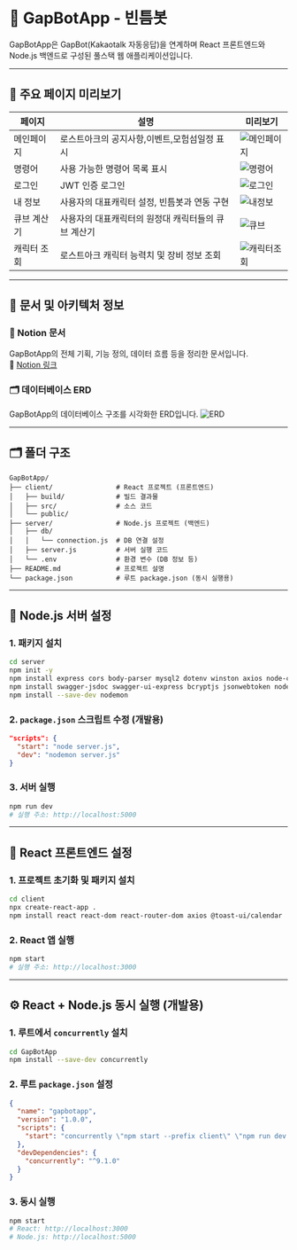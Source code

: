 # 📌 GapBotApp - 빈틈봇

GapBotApp은 GapBot(Kakaotalk 자동응답)을 연계하며 React 프론트엔드와 Node.js 백엔드로 구성된 풀스택 웹 애플리케이션입니다.

---

## 📸 주요 페이지 미리보기

| 페이지       | 설명                        | 미리보기 |
|--------------|-----------------------------|----------|
| 메인페이지   | 로스트아크의 공지사항,이벤트,모험섬일정 표시 | ![메인페이지](https://github.com/user-attachments/assets/b026894f-98b3-4a09-81fe-554ba8a38646) |
| 명령어       | 사용 가능한 명령어 목록 표시 | ![명령어](https://github.com/user-attachments/assets/5d01dae7-648f-4e8c-93d6-217bb2c0dabb) |
| 로그인       | JWT 인증 로그인 | ![로그인](https://github.com/user-attachments/assets/7924d842-380e-4fc8-9cfd-9b5d015b0fd4) |
| 내 정보      | 사용자의 대표캐릭터 설정, 빈틈봇과 연동 구현 | ![내정보](https://github.com/user-attachments/assets/c7f8800b-c1c0-4daf-84af-7501659e42f8) |
| 큐브 계산기  | 사용자의 대표캐릭터의 원정대 캐릭터들의 큐브 계산기 | ![큐브](https://github.com/user-attachments/assets/658309ea-154f-4fe5-814c-5fd209b9512b) |
| 캐릭터 조회  | 로스트아크 캐릭터 능력치 및 장비 정보 조회 | ![캐릭터조회](https://github.com/user-attachments/assets/626e0687-e3d4-47b6-826b-de4fd120c0e2) |

---

## 📄 문서 및 아키텍처 정보

### 📘 Notion 문서  
GapBotApp의 전체 기획, 기능 정의, 데이터 흐름 등을 정리한 문서입니다.  
🔗 [Notion 링크](https://superb-antler-e73.notion.site/150c5e5dcbb180b7964ef1551a2fd565?v=150c5e5dcbb181e28b79000c5788c362)

### 🗂️ 데이터베이스 ERD  
GapBotApp의 데이터베이스 구조를 시각화한 ERD입니다.
![ERD](https://github.com/user-attachments/assets/f71a90c7-5a96-4ffa-a618-ea2721f4fc18)


---

## 🗂️ 폴더 구조
```
GapBotApp/
├── client/                # React 프로젝트 (프론트엔드)
│   ├── build/             # 빌드 결과물
│   ├── src/               # 소스 코드
│   └── public/
├── server/                # Node.js 프로젝트 (백엔드)
│   ├── db/
│   │   └── connection.js  # DB 연결 설정
│   ├── server.js          # 서버 실행 코드
│   └── .env               # 환경 변수 (DB 정보 등)
├── README.md              # 프로젝트 설명
└── package.json           # 루트 package.json (동시 실행용)
```

---

## 🚀 Node.js 서버 설정

### 1. 패키지 설치
```bash
cd server
npm init -y
npm install express cors body-parser mysql2 dotenv winston axios node-cron
npm install swagger-jsdoc swagger-ui-express bcryptjs jsonwebtoken nodemailer cookie-parser
npm install --save-dev nodemon
```

### 2. `package.json` 스크립트 수정 (개발용)
```json
"scripts": {
  "start": "node server.js",
  "dev": "nodemon server.js"
}
```

### 3. 서버 실행
```bash
npm run dev
# 실행 주소: http://localhost:5000
```

---

## 🚀 React 프론트엔드 설정

### 1. 프로젝트 초기화 및 패키지 설치
```bash
cd client
npx create-react-app .
npm install react react-dom react-router-dom axios @toast-ui/calendar
```

### 2. React 앱 실행
```bash
npm start
# 실행 주소: http://localhost:3000
```

---

## ⚙️ React + Node.js 동시 실행 (개발용)

### 1. 루트에서 `concurrently` 설치
```bash
cd GapBotApp
npm install --save-dev concurrently
```

### 2. 루트 `package.json` 설정
```json
{
  "name": "gapbotapp",
  "version": "1.0.0",
  "scripts": {
    "start": "concurrently \"npm start --prefix client\" \"npm run dev --prefix server\""
  },
  "devDependencies": {
    "concurrently": "^9.1.0"
  }
}
```

### 3. 동시 실행
```bash
npm start
# React: http://localhost:3000
# Node.js: http://localhost:5000
```
